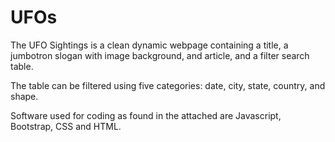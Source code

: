# UFOs
The UFO Sightings is a clean dynamic webpage containing a title, a jumbotron slogan with image background, and article, and a filter search table.

The table can be filtered using five categories: date, city, state, country, and shape.

Software used for coding as found in the attached are Javascript, Bootstrap, CSS and HTML.
